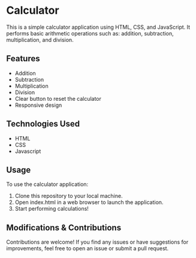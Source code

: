 # Calculator

This is a simple calculator application using HTML, CSS, and JavaScript.  It performs basic arithmetic operations such as: addition, subtraction, multiplication, and division.

## Features

- Addition
- Subtraction
- Multiplication
- Division
- Clear button to reset the calculator
- Responsive design

## Technologies Used

- HTML
- CSS
- Javascript

## Usage

To use the calculator application:

1. Clone this repository to your local machine.
2. Open index.html in a web browser to launch the application.
3. Start performing calculations!

## Modifications & Contributions

Contributions are welcome!  If you find any issues or have suggestions for improvements, feel free to open an issue or submit a pull request.

